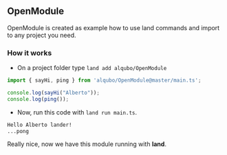 ## OpenModule 

OpenModule is created as example how to use land commands and import to any project you need.

### How it works

- On a project folder type `land add alqubo/OpenModule`

```ts
import { sayHi, ping } from 'alqubo/OpenModule@master/main.ts';

console.log(sayHi("Alberto"));
console.log(ping());
```

- Now, run this code with `land run main.ts`.

```sh
Hello Alberto lander!
...pong
```
Really nice, now we have this module running with __land__.
